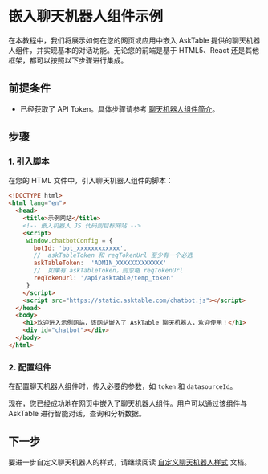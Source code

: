 # 嵌入聊天机器人组件示例

在本教程中，我们将展示如何在您的网页或应用中嵌入 AskTable 提供的聊天机器人组件，并实现基本的对话功能。无论您的前端是基于 HTML5、React 还是其他框架，都可以按照以下步骤进行集成。

## 前提条件

- 已经获取了 API Token。具体步骤请参考 [聊天机器人组件简介](./chatbot-widget-introduction.md)。

## 步骤

### 1. 引入脚本

在您的 HTML 文件中，引入聊天机器人组件的脚本：

```html
<!DOCTYPE html>
<html lang="en">
  <head>
    <title>示例网站</title>
    <!-- 嵌入机器人 JS 代码到目标网站 -->
    <script>
     window.chatbotConfig = {
       botId: 'bot_xxxxxxxxxxxx',
       //  askTableToken 和 reqTokenUrl 至少有一个必选
       askTableToken:  'ADMIN_XXXXXXXXXXXXX'
       //  如果有 askTableToken，则忽略 reqTokenUrl
       reqTokenUrl: '/api/asktable/temp_token'
     }
    </script>
    <script src="https://static.asktable.com/chatbot.js"></script>
  </head>
  <body>
    <h1>欢迎进入示例网站，该网站嵌入了 AskTable 聊天机器人，欢迎使用！</h1>
    <div id="chatbot"></div>
  </body>
</html>
```

### 2. 配置组件

在配置聊天机器人组件时，传入必要的参数，如 `token` 和 `datasourceId`。



现在，您已经成功地在网页中嵌入了聊天机器人组件。用户可以通过该组件与 AskTable 进行智能对话，查询和分析数据。

## 下一步

要进一步自定义聊天机器人的样式，请继续阅读 [自定义聊天机器人样式](./customize-chatbot-style.md) 文档。
